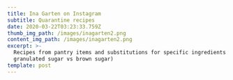 ```yaml
---
title: Ina Garten on Instagram
subtitle: Quarantine recipes
date: 2020-03-22T03:23:33.759Z
thumb_img_path: /images/inagarten2.png
content_img_path: /images/inagarten2.png
excerpt: >-
  Recipes from pantry items and substitutions for specific ingredients (ie:
  granulated sugar vs brown sugar)
template: post
---
```

